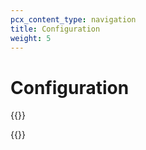 ```yaml
---
pcx_content_type: navigation
title: Configuration
weight: 5
---
```


# Configuration

{{<render file="_pages_survey.md">}}

{{<directory-listing>}}
